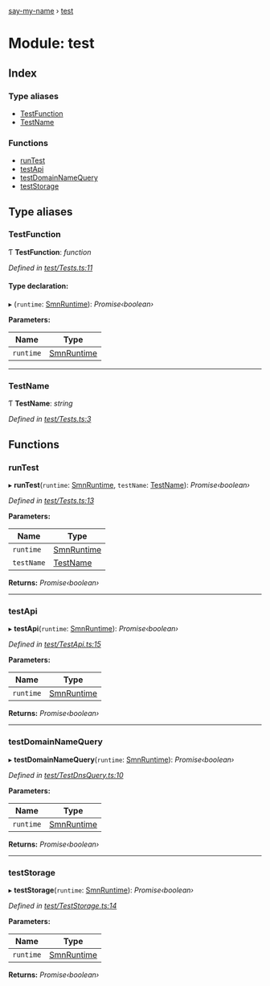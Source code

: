 [say-my-name](../README.md) › [test](test.md)

# Module: test

## Index

### Type aliases

* [TestFunction](test.md#testfunction)
* [TestName](test.md#testname)

### Functions

* [runTest](test.md#runtest)
* [testApi](test.md#testapi)
* [testDomainNameQuery](test.md#testdomainnamequery)
* [testStorage](test.md#teststorage)

## Type aliases

###  TestFunction

Ƭ **TestFunction**: *function*

*Defined in [test/Tests.ts:11](https://github.com/matthewjosephtaylor/say-my-name/blob/0262347/src/js/test/Tests.ts#L11)*

#### Type declaration:

▸ (`runtime`: [SmnRuntime](runtime.md#smnruntime)): *Promise‹boolean›*

**Parameters:**

Name | Type |
------ | ------ |
`runtime` | [SmnRuntime](runtime.md#smnruntime) |

___

###  TestName

Ƭ **TestName**: *string*

*Defined in [test/Tests.ts:3](https://github.com/matthewjosephtaylor/say-my-name/blob/0262347/src/js/test/Tests.ts#L3)*

## Functions

###  runTest

▸ **runTest**(`runtime`: [SmnRuntime](runtime.md#smnruntime), `testName`: [TestName](test.md#testname)): *Promise‹boolean›*

*Defined in [test/Tests.ts:13](https://github.com/matthewjosephtaylor/say-my-name/blob/0262347/src/js/test/Tests.ts#L13)*

**Parameters:**

Name | Type |
------ | ------ |
`runtime` | [SmnRuntime](runtime.md#smnruntime) |
`testName` | [TestName](test.md#testname) |

**Returns:** *Promise‹boolean›*

___

###  testApi

▸ **testApi**(`runtime`: [SmnRuntime](runtime.md#smnruntime)): *Promise‹boolean›*

*Defined in [test/TestApi.ts:15](https://github.com/matthewjosephtaylor/say-my-name/blob/0262347/src/js/test/TestApi.ts#L15)*

**Parameters:**

Name | Type |
------ | ------ |
`runtime` | [SmnRuntime](runtime.md#smnruntime) |

**Returns:** *Promise‹boolean›*

___

###  testDomainNameQuery

▸ **testDomainNameQuery**(`runtime`: [SmnRuntime](runtime.md#smnruntime)): *Promise‹boolean›*

*Defined in [test/TestDnsQuery.ts:10](https://github.com/matthewjosephtaylor/say-my-name/blob/0262347/src/js/test/TestDnsQuery.ts#L10)*

**Parameters:**

Name | Type |
------ | ------ |
`runtime` | [SmnRuntime](runtime.md#smnruntime) |

**Returns:** *Promise‹boolean›*

___

###  testStorage

▸ **testStorage**(`runtime`: [SmnRuntime](runtime.md#smnruntime)): *Promise‹boolean›*

*Defined in [test/TestStorage.ts:14](https://github.com/matthewjosephtaylor/say-my-name/blob/0262347/src/js/test/TestStorage.ts#L14)*

**Parameters:**

Name | Type |
------ | ------ |
`runtime` | [SmnRuntime](runtime.md#smnruntime) |

**Returns:** *Promise‹boolean›*
